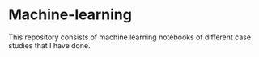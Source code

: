 # Machine-learning
This repository consists of machine learning notebooks of different case studies that I have done.
